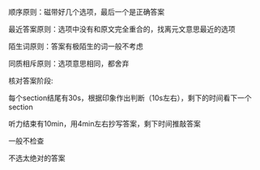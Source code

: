 顺序原则：磁带好几个选项，最后一个是正确答案

最近答案原则：选项中没有和原文完全重合的，找离元文意思最近的选项

陌生词原则：答案有极陌生的词一般不考虑

同质相斥原则：选项意思相同，都舍弃

核对答案阶段:

每个section结尾有30s，根据印象作出判断（10s左右），剩下的时间看下一个section

听力结束有10min，用4min左右抄写答案，剩下时间推敲答案

一般不检查

不选太绝对的答案
